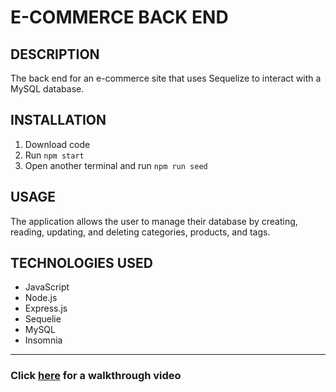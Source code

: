 # E-COMMERCE BACK END

## DESCRIPTION
The back end for an e-commerce site that uses Sequelize to interact with a MySQL database.

## INSTALLATION
1. Download code
2. Run ```npm start```
3. Open another terminal and run ```npm run seed```

## USAGE
The application allows the user to manage their database by creating, reading, updating, and deleting categories, products, and tags.

## TECHNOLOGIES USED
- JavaScript
- Node.js
- Express.js
- Sequelie
- MySQL
- Insomnia

---
### Click [here](https://vimeo.com/746347091) for a walkthrough video